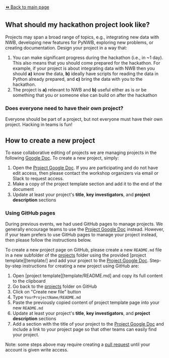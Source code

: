 [:rewind: Back to main page](../README.md)

## What should my hackathon project look like?

Projects may span a broad range of topics, e.g., integrating new data with NWB, developing new features for PyNWB, exploring new problems, or creating documentation. Design your project in a way that:
  1. You can make significant progress during the hackathon (i.e., in ~1 day). This also means that you should come prepared for the hackathon. For example, if your project is about integrating data with NWB then you should **a)** know the data, **b)** ideally have scripts for reading the data in Python already prepared, and **c)** bring the data with you to the hackathon.
  1. The project is **a)** relevant to NWB and **b)** useful either as is or be something that you or someone else can build on after the hackathon

### Does everyone need to have their own project?

Everyone should be part of a project, but not everyone must have their own project. Hacking in teams is fun!

## How to create a new project

To ease collaborative editing of projects we are managing projects in the following [Google Doc](https://docs.google.com/document/d/e/2PACX-1vRLkRkeSr_Vmr1fHb8Dy5VAkH9WIGfgNVM-OuTceUTRbLUR80UlzARHG0lAtbYyM6NDNdOrk2xGkFnK/pub). To create a new project, simply:

1. Open the [Project Google Doc](https://docs.google.com/document/d/e/2PACX-1vRLkRkeSr_Vmr1fHb8Dy5VAkH9WIGfgNVM-OuTceUTRbLUR80UlzARHG0lAtbYyM6NDNdOrk2xGkFnK/pub). If you are participating and do not have edit access, then please contact the workshop organizers via email or Slack to request access. 
1. Make a copy of the project template section and add it to the end of the document
1. Update at least your project's **title**, **key investigators**, and **project description** sections

### Using GitHub pages

During previous events, we had used GitHub pages to manage projects. We generally encourage teams to use the [Project Google Doc](https://docs.google.com/document/d/e/2PACX-1vRLkRkeSr_Vmr1fHb8Dy5VAkH9WIGfgNVM-OuTceUTRbLUR80UlzARHG0lAtbYyM6NDNdOrk2xGkFnK/pub) instead. However, if your team prefers to use GitHub pages to manage your project instead, then please follow the instructions below.

To create a new project page on GitHub, please create a new `README.md` file in a new subfolder of the [projects](.) folder using the provided [project template][template/] and add your project to the [Project Google Doc](https://docs.google.com/document/d/e/2PACX-1vRLkRkeSr_Vmr1fHb8Dy5VAkH9WIGfgNVM-OuTceUTRbLUR80UlzARHG0lAtbYyM6NDNdOrk2xGkFnK/pub). Step-by-step instructions for creating a new project using GitHub are:

1. Open [project template][template/README.md] and copy its full content to the clipboard
1. Go back to the [projects](https://github.com/NeurodataWithoutBorders/nwb_hackathons/tree/master/HCK10_2021_Remote/projects) folder on GitHub
1. Click on "Create new file" button
1. Type `YourProjectName/README.md`
1. Paste the previously copied content of project template page into your new `README.md`
1. Update at least your project's **title**, **key investigators**, and **project description** sections
1. Add a section with the title of your project to the [Project Google Doc](https://docs.google.com/document/d/e/2PACX-1vRLkRkeSr_Vmr1fHb8Dy5VAkH9WIGfgNVM-OuTceUTRbLUR80UlzARHG0lAtbYyM6NDNdOrk2xGkFnK/pub) and include a link to your project page so that other teams can easily find your project.

Note: some steps above may require creating a [pull request](https://help.github.com/articles/creating-a-pull-request/) until your account is given write access.

